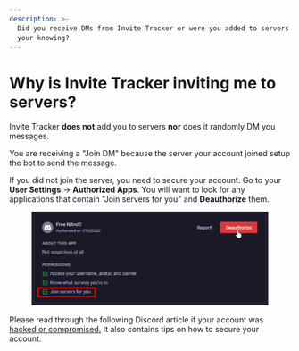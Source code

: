```yaml
---
description: >-
  Did you receive DMs from Invite Tracker or were you added to servers without
  your knowing?
---
```


# Why is Invite Tracker inviting me to servers?

Invite Tracker **does not** add you to servers **nor** does it randomly DM you messages.

You are receiving a "Join DM" because the server your account joined setup the bot to send the message.

If you did not join the server, you need to secure your account. Go to your **User Settings** -> **Authorized Apps**. You will want to look for any applications that contain "Join servers for you" and **Deauthorize** them.

<figure><img src="../../.gitbook/assets/Deauth.png" alt=""><figcaption></figcaption></figure>

Please read through the following Discord article if your account was [hacked or compromised.](https://support.discord.com/hc/en-us/articles/24160905919511-My-Discord-Account-was-Hacked-or-Compromised) It also contains tips on how to secure your account.
